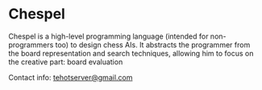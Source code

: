 Chespel
=======

Chespel is a high-level programming language (intended for non-programmers too) to design chess AIs.
It abstracts the programmer from the board representation and search techniques,
allowing him to focus on the creative part: board evaluation


Contact info: tehotserver@gmail.com

